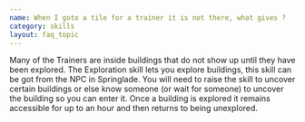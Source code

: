 ```yaml
---
name: When I goto a tile for a trainer it is not there, what gives ?
category: skills
layout: faq_topic
---
```

Many of the Trainers are inside buildings that do not show up until they have been explored. The Exploration skill lets you explore buildings, this skill can be got from the NPC in Springlade. You will need to raise the skill to uncover certain buildings or else know someone (or wait for someone) to uncover the building so you can enter it. Once a building is explored it remains accessible for up to an hour and then returns to being unexplored.